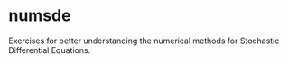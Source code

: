 # numsde
Exercises for better understanding the numerical methods for Stochastic Differential Equations.
